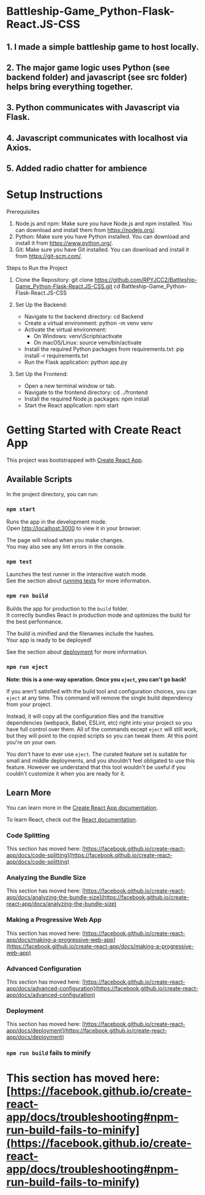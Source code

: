 
# Battleship-Game_Python-Flask-React.JS-CSS

## 1. I made a simple battleship game to host locally.
## 2. The major game logic uses Python (see backend folder) and javascript (see src folder) helps bring everything together.
## 3. Python communicates with Javascript via Flask. 
## 4. Javascript communicates with localhost via Axios.
## 5. Added radio chatter for ambience

# Setup Instructions

Prerequisites

1. Node.js and npm: Make sure you have Node.js and npm installed. You can download and install them from https://nodejs.org/.
2. Python: Make sure you have Python installed. You can download and install it from https://www.python.org/.
3. Git: Make sure you have Git installed. You can download and install it from https://git-scm.com/.

Steps to Run the Project

1. Clone the Repository:
    git clone https://github.com/RPYJCC2/Battleship-Game_Python-Flask-React.JS-CSS.git
    cd Battleship-Game_Python-Flask-React.JS-CSS

2. Set Up the Backend:
    - Navigate to the backend directory:
      cd Backend
    - Create a virtual environment:
      python -m venv venv
    - Activate the virtual environment:
      - On Windows:
        venv\Scripts\activate
      - On macOS/Linux:
        source venv/bin/activate
    - Install the required Python packages from requirements.txt:
      pip install -r requirements.txt
    - Run the Flask application:
      python app.py

3. Set Up the Frontend:
    - Open a new terminal window or tab.
    - Navigate to the frontend directory:
      cd ../frontend
    - Install the required Node.js packages:
      npm install
    - Start the React application:
      npm start


# Getting Started with Create React App

This project was bootstrapped with [Create React App](https://github.com/facebook/create-react-app).

## Available Scripts

In the project directory, you can run:

### `npm start`

Runs the app in the development mode.\
Open [http://localhost:3000](http://localhost:3000) to view it in your browser.

The page will reload when you make changes.\
You may also see any lint errors in the console.

### `npm test`

Launches the test runner in the interactive watch mode.\
See the section about [running tests](https://facebook.github.io/create-react-app/docs/running-tests) for more information.

### `npm run build`

Builds the app for production to the `build` folder.\
It correctly bundles React in production mode and optimizes the build for the best performance.

The build is minified and the filenames include the hashes.\
Your app is ready to be deployed!

See the section about [deployment](https://facebook.github.io/create-react-app/docs/deployment) for more information.

### `npm run eject`

**Note: this is a one-way operation. Once you `eject`, you can't go back!**

If you aren't satisfied with the build tool and configuration choices, you can `eject` at any time. This command will remove the single build dependency from your project.

Instead, it will copy all the configuration files and the transitive dependencies (webpack, Babel, ESLint, etc) right into your project so you have full control over them. All of the commands except `eject` will still work, but they will point to the copied scripts so you can tweak them. At this point you're on your own.

You don't have to ever use `eject`. The curated feature set is suitable for small and middle deployments, and you shouldn't feel obligated to use this feature. However we understand that this tool wouldn't be useful if you couldn't customize it when you are ready for it.

## Learn More

You can learn more in the [Create React App documentation](https://facebook.github.io/create-react-app/docs/getting-started).

To learn React, check out the [React documentation](https://reactjs.org/).

### Code Splitting

This section has moved here: [https://facebook.github.io/create-react-app/docs/code-splitting](https://facebook.github.io/create-react-app/docs/code-splitting)

### Analyzing the Bundle Size

This section has moved here: [https://facebook.github.io/create-react-app/docs/analyzing-the-bundle-size](https://facebook.github.io/create-react-app/docs/analyzing-the-bundle-size)

### Making a Progressive Web App

This section has moved here: [https://facebook.github.io/create-react-app/docs/making-a-progressive-web-app](https://facebook.github.io/create-react-app/docs/making-a-progressive-web-app)

### Advanced Configuration

This section has moved here: [https://facebook.github.io/create-react-app/docs/advanced-configuration](https://facebook.github.io/create-react-app/docs/advanced-configuration)

### Deployment

This section has moved here: [https://facebook.github.io/create-react-app/docs/deployment](https://facebook.github.io/create-react-app/docs/deployment)

### `npm run build` fails to minify

This section has moved here: [https://facebook.github.io/create-react-app/docs/troubleshooting#npm-run-build-fails-to-minify](https://facebook.github.io/create-react-app/docs/troubleshooting#npm-run-build-fails-to-minify)
=======
